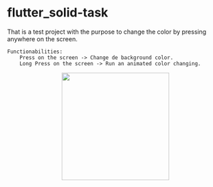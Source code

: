 # flutter_solid-task

That is a test project with the purpose to change the color by pressing anywhere on the screen.

    Functionabilities:
        Press on the screen -> Change de background color.
        Long Press on the screen -> Run an animated color changing.

<center>
<img src="screenrecord.gif" width="250"/>
</center>
